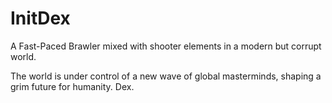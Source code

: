 # InitDex
A Fast-Paced Brawler mixed with shooter elements in a modern but corrupt world.

The world is under control of a new wave of global masterminds, shaping a grim future for humanity.
Dex.
